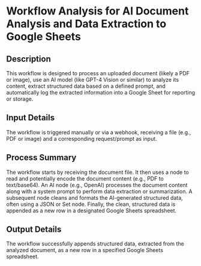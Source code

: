 # Workflow Analysis for AI Document Analysis and Data Extraction to Google Sheets

## Description
This workflow is designed to process an uploaded document (likely a PDF or image), use an AI model (like GPT-4 Vision or similar) to analyze its content, extract structured data based on a defined prompt, and automatically log the extracted information into a Google Sheet for reporting or storage.

## Input Details
The workflow is triggered manually or via a webhook, receiving a file (e.g., PDF or image) and a corresponding request/prompt as input.

## Process Summary
The workflow starts by receiving the document file. It then uses a node to read and potentially encode the document content (e.g., PDF to text/base64). An AI node (e.g., OpenAI) processes the document content along with a system prompt to perform data extraction or summarization. A subsequent node cleans and formats the AI-generated structured data, often using a JSON or Set node. Finally, the clean, structured data is appended as a new row in a designated Google Sheets spreadsheet.

## Output Details
The workflow successfully appends structured data, extracted from the analyzed document, as a new row in a specified Google Sheets spreadsheet.
